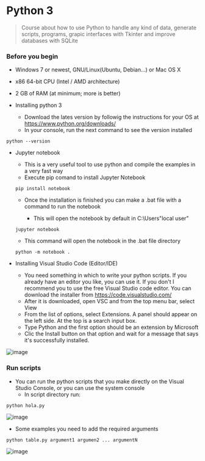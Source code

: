 # Python 3
> Course about how to use Python to handle any kind of data, generate scripts, programs, grapic interfaces with Tkinter and improve databases with SQLite 

### Before you begin

- Windows 7 or newest, GNU/Linux(Ubuntu, Debian...) or Mac OS X
- x86 64-bit CPU (Intel / AMD architecture)
- 2 GB of RAM (at minimum; more is better)

- Installing python 3
  - Download the lates version by followig the instructions for your OS at https://www.python.org/downloads/
  - In your console, run the next command to see the version installed
```
python --version
```

- Jupyter notebook
  - This is a very useful tool to use python and compile the examples in a very fast way
  - Execute pip comand to install Jupyter Notebook 
  ```
  pip install notebook
  ```
  - Once the installation is finished you can make a .bat file with a command to run the notebook
    
    - This will open the notebook by default in C:\Users\"local user"  
  ```
  jupyter notebook
  ```
  
  
    - This command will open the notebook in the .bat file directory     
  
  
  ```
  python -m notebook .
  ```

- Installing Visual Studio Code (Editor/IDE)

   - You need something in which to write your python scripts. If you already have an editor you like, you can use it. If you don't I recommend you to use the free Visual Studio code editor. You can download the installer from https://code.visualstudio.com/
    - After it is downloaded, open VSC and from the top menu bar, select View
    - From the list of options, select Extensions. A panel should appear on the left side. At the top is a search input box.
    - Type Python and the first option should be an extension by Microsoft
    - Clic the Install button on that option and wait for a message that says it's successfully installed.
    
![image](https://user-images.githubusercontent.com/22846310/198125357-c8d33e42-aece-4d45-ace6-fb645e788fe9.png)





### Run scripts

- You can run the python scripts that you make directly on the Visual Studio Console, or you can use the system console
  - In script directory run:

```
python hola.py
```

![image](https://user-images.githubusercontent.com/22846310/198119437-4f01a563-f115-4e06-b233-fa785e8e8edf.png)


  - Some examples you need to add the required arguments
 ```
 python table.py argument1 argumen2 ... argumentN
 ```
 ![image](https://user-images.githubusercontent.com/22846310/198124841-98f0b953-6062-4d1a-bd0b-2545de3815bb.png)
